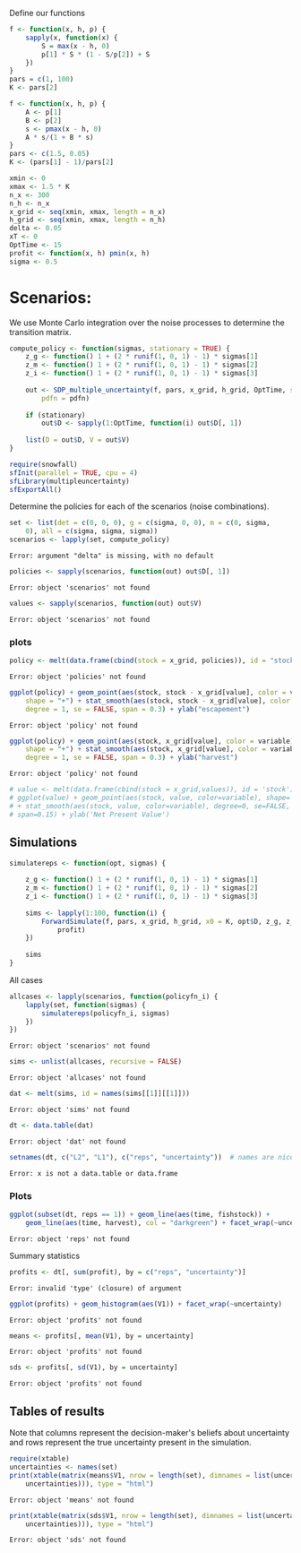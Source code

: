 






Define our functions 



```r
f <- function(x, h, p) {
    sapply(x, function(x) {
        S = max(x - h, 0)
        p[1] * S * (1 - S/p[2]) + S
    })
}
pars = c(1, 100)
K <- pars[2]
```



```r
f <- function(x, h, p) {
    A <- p[1]
    B <- p[2]
    s <- pmax(x - h, 0)
    A * s/(1 + B * s)
}
pars <- c(1.5, 0.05)
K <- (pars[1] - 1)/pars[2]
```




```r
xmin <- 0
xmax <- 1.5 * K
n_x <- 300
n_h <- n_x
x_grid <- seq(xmin, xmax, length = n_x)
h_grid <- seq(xmin, xmax, length = n_h)
delta <- 0.05
xT <- 0
OptTime <- 15
profit <- function(x, h) pmin(x, h)
sigma <- 0.5
```




# Scenarios: 

We use Monte Carlo integration over the noise processes to determine the transition matrix.  




```r
compute_policy <- function(sigmas, stationary = TRUE) {
    z_g <- function() 1 + (2 * runif(1, 0, 1) - 1) * sigmas[1]
    z_m <- function() 1 + (2 * runif(1, 0, 1) - 1) * sigmas[2]
    z_i <- function() 1 + (2 * runif(1, 0, 1) - 1) * sigmas[3]
    
    out <- SDP_multiple_uncertainty(f, pars, x_grid, h_grid, OptTime, sigmas = sigmas, 
        pdfn = pdfn)
    
    if (stationary) 
        out$D <- sapply(1:OptTime, function(i) out$D[, 1])
    
    list(D = out$D, V = out$V)
}
```



```r
require(snowfall)
sfInit(parallel = TRUE, cpu = 4)
sfLibrary(multipleuncertainty)
sfExportAll()
```


Determine the policies for each of the scenarios (noise combinations).


```r
set <- list(det = c(0, 0, 0), g = c(sigma, 0, 0), m = c(0, sigma, 
    0), all = c(sigma, sigma, sigma))
scenarios <- lapply(set, compute_policy)
```

```
Error: argument "delta" is missing, with no default
```

```r
policies <- sapply(scenarios, function(out) out$D[, 1])
```

```
Error: object 'scenarios' not found
```

```r
values <- sapply(scenarios, function(out) out$V)
```

```
Error: object 'scenarios' not found
```



### plots



```r
policy <- melt(data.frame(cbind(stock = x_grid, policies)), id = "stock")
```

```
Error: object 'policies' not found
```



```r
ggplot(policy) + geom_point(aes(stock, stock - x_grid[value], color = variable), 
    shape = "+") + stat_smooth(aes(stock, stock - x_grid[value], color = variable), 
    degree = 1, se = FALSE, span = 0.3) + ylab("escapement")
```

```
Error: object 'policy' not found
```



```r
ggplot(policy) + geom_point(aes(stock, x_grid[value], color = variable), 
    shape = "+") + stat_smooth(aes(stock, x_grid[value], color = variable), 
    degree = 1, se = FALSE, span = 0.3) + ylab("harvest")
```

```
Error: object 'policy' not found
```




```r
# value <- melt(data.frame(cbind(stock = x_grid,values)), id = 'stock')
# ggplot(value) + geom_point(aes(stock, value, color=variable), shape='+')
# + stat_smooth(aes(stock, value, color=variable), degree=0, se=FALSE,
# span=0.15) + ylab('Net Present Value')
```




## Simulations


```r
simulatereps <- function(opt, sigmas) {
    
    z_g <- function() 1 + (2 * runif(1, 0, 1) - 1) * sigmas[1]
    z_m <- function() 1 + (2 * runif(1, 0, 1) - 1) * sigmas[2]
    z_i <- function() 1 + (2 * runif(1, 0, 1) - 1) * sigmas[3]
    
    sims <- lapply(1:100, function(i) {
        ForwardSimulate(f, pars, x_grid, h_grid, x0 = K, opt$D, z_g, z_m, z_i, 
            profit)
    })
    
    sims
}
```



All cases


```r
allcases <- lapply(scenarios, function(policyfn_i) {
    lapply(set, function(sigmas) {
        simulatereps(policyfn_i, sigmas)
    })
})
```

```
Error: object 'scenarios' not found
```



```r
sims <- unlist(allcases, recursive = FALSE)
```

```
Error: object 'allcases' not found
```

```r
dat <- melt(sims, id = names(sims[[1]][[1]]))
```

```
Error: object 'sims' not found
```

```r
dt <- data.table(dat)
```

```
Error: object 'dat' not found
```

```r
setnames(dt, c("L2", "L1"), c("reps", "uncertainty"))  # names are nice
```

```
Error: x is not a data.table or data.frame
```



### Plots 



```r
ggplot(subset(dt, reps == 1)) + geom_line(aes(time, fishstock)) + 
    geom_line(aes(time, harvest), col = "darkgreen") + facet_wrap(~uncertainty)
```

```
Error: object 'reps' not found
```


Summary statistics 


```r
profits <- dt[, sum(profit), by = c("reps", "uncertainty")]
```

```
Error: invalid 'type' (closure) of argument
```

```r
ggplot(profits) + geom_histogram(aes(V1)) + facet_wrap(~uncertainty)
```

```
Error: object 'profits' not found
```




```r
means <- profits[, mean(V1), by = uncertainty]
```

```
Error: object 'profits' not found
```

```r
sds <- profits[, sd(V1), by = uncertainty]
```

```
Error: object 'profits' not found
```


## Tables of results

Note that columns represent the decision-maker's beliefs about uncertainty and rows represent the true uncertainty present in the simulation.  


```r
require(xtable)
uncertainties <- names(set)
print(xtable(matrix(means$V1, nrow = length(set), dimnames = list(uncertainties, 
    uncertainties))), type = "html")
```

```
Error: object 'means' not found
```

```r
print(xtable(matrix(sds$V1, nrow = length(set), dimnames = list(uncertainties, 
    uncertainties))), type = "html")
```

```
Error: object 'sds' not found
```



